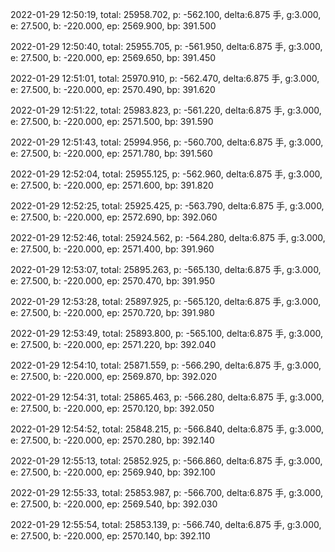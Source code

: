 2022-01-29 12:50:19, total: 25958.702, p: -562.100, delta:6.875 手, g:3.000, e: 27.500, b: -220.000, ep: 2569.900, bp: 391.500

2022-01-29 12:50:40, total: 25955.705, p: -561.950, delta:6.875 手, g:3.000, e: 27.500, b: -220.000, ep: 2569.650, bp: 391.450

2022-01-29 12:51:01, total: 25970.910, p: -562.470, delta:6.875 手, g:3.000, e: 27.500, b: -220.000, ep: 2570.490, bp: 391.620

2022-01-29 12:51:22, total: 25983.823, p: -561.220, delta:6.875 手, g:3.000, e: 27.500, b: -220.000, ep: 2571.500, bp: 391.590

2022-01-29 12:51:43, total: 25994.956, p: -560.700, delta:6.875 手, g:3.000, e: 27.500, b: -220.000, ep: 2571.780, bp: 391.560

2022-01-29 12:52:04, total: 25955.125, p: -562.960, delta:6.875 手, g:3.000, e: 27.500, b: -220.000, ep: 2571.600, bp: 391.820

2022-01-29 12:52:25, total: 25925.425, p: -563.790, delta:6.875 手, g:3.000, e: 27.500, b: -220.000, ep: 2572.690, bp: 392.060

2022-01-29 12:52:46, total: 25924.562, p: -564.280, delta:6.875 手, g:3.000, e: 27.500, b: -220.000, ep: 2571.400, bp: 391.960

2022-01-29 12:53:07, total: 25895.263, p: -565.130, delta:6.875 手, g:3.000, e: 27.500, b: -220.000, ep: 2570.470, bp: 391.950

2022-01-29 12:53:28, total: 25897.925, p: -565.120, delta:6.875 手, g:3.000, e: 27.500, b: -220.000, ep: 2570.720, bp: 391.980

2022-01-29 12:53:49, total: 25893.800, p: -565.100, delta:6.875 手, g:3.000, e: 27.500, b: -220.000, ep: 2571.220, bp: 392.040

2022-01-29 12:54:10, total: 25871.559, p: -566.290, delta:6.875 手, g:3.000, e: 27.500, b: -220.000, ep: 2569.870, bp: 392.020

2022-01-29 12:54:31, total: 25865.463, p: -566.280, delta:6.875 手, g:3.000, e: 27.500, b: -220.000, ep: 2570.120, bp: 392.050

2022-01-29 12:54:52, total: 25848.215, p: -566.840, delta:6.875 手, g:3.000, e: 27.500, b: -220.000, ep: 2570.280, bp: 392.140

2022-01-29 12:55:13, total: 25852.925, p: -566.860, delta:6.875 手, g:3.000, e: 27.500, b: -220.000, ep: 2569.940, bp: 392.100

2022-01-29 12:55:33, total: 25853.987, p: -566.700, delta:6.875 手, g:3.000, e: 27.500, b: -220.000, ep: 2569.540, bp: 392.030

2022-01-29 12:55:54, total: 25853.139, p: -566.740, delta:6.875 手, g:3.000, e: 27.500, b: -220.000, ep: 2570.140, bp: 392.110